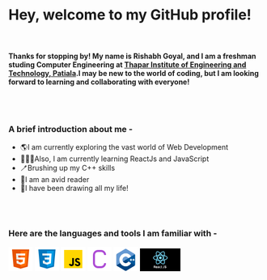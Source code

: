 # Hey, welcome to my GitHub profile!

<br />

#### Thanks for stopping by! My name is Rishabh Goyal, and I am a freshman studing Computer Engineering at [Thapar Institute of Engineering and Technology, Patiala](https://www.thapar.edu/).I may be new to the world of coding, but I am looking forward to learning and collaborating with everyone!

<br />
<br />

### A brief introduction about me -
* 🌎I am currently exploring the vast world of Web Development
* 👨🏽‍💻Also, I am currently learning ReactJs and JavaScript
* 🪥Brushing up my C++ skills
* 📕I am an avid reader
* 🎨I have been drawing all my life!

<br />
<br />

### Here are the languages and tools I am familiar with -
![HTML](./images/html.png)
![CSS](./images/css.png)
![Javascript](./images/javascript.png)
![C](./images/c.png)
<img src="./images/c++.png" alt="C++" width="48" />
<img src="./images/react.png" alt="C++" width="80" />


